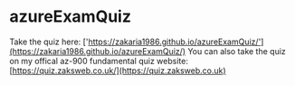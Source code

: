 # azureExamQuiz

Take the quiz here: ['https://zakaria1986.github.io/azureExamQuiz/'](https://zakaria1986.github.io/azureExamQuiz/)
You can also take the quiz on my offical az-900 fundamental quiz website: [https://quiz.zaksweb.co.uk/](https://quiz.zaksweb.co.uk)
